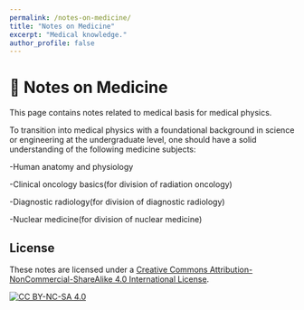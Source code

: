 ```yaml
---
permalink: /notes-on-medicine/
title: "Notes on Medicine"
excerpt: "Medical knowledge."
author_profile: false
---
```


<span class='anchor' id='notes-on-medicine'></span>

# 🏥 Notes on Medicine
This page contains notes related to medical basis for medical physics.

To transition into medical physics with a foundational background in science or engineering at the undergraduate level, one should have a solid understanding of the following medicine subjects:

-Human anatomy and physiology

-Clinical oncology basics(for division of radiation oncology)

-Diagnostic radiology(for division of diagnostic radiology)

-Nuclear medicine(for division of nuclear medicine)

## License  
These notes are licensed under a [Creative Commons Attribution-NonCommercial-ShareAlike 4.0 International License](https://creativecommons.org/licenses/by-nc-sa/4.0/).  

[![CC BY-NC-SA 4.0](https://licensebuttons.net/l/by-nc-sa/4.0/88x31.png)](https://creativecommons.org/licenses/by-nc-sa/4.0/)
